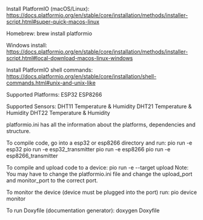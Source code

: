 Install PlatformIO (macOS/Linux):
https://docs.platformio.org/en/stable/core/installation/methods/installer-script.html#super-quick-macos-linux

Homebrew: brew install platformio

Windows install:
https://docs.platformio.org/en/stable/core/installation/methods/installer-script.html#local-download-macos-linux-windows

Install PlatformIO shell commands:
https://docs.platformio.org/en/stable/core/installation/shell-commands.html#unix-and-unix-like


Supported Platforms:
ESP32
ESP8266

Supported Sensors:
DHT11 Temperature & Humidity
DHT21 Temperature & Humidity
DHT22 Temperature & Humidity

platformio.ini has all the information about the platforms, dependencies and structure.

To compile code, go into a esp32 or esp8266 directory and run:
pio run -e esp32
pio run -e esp32_transmitter
pio run -e esp8266
pio run -e esp8266_transmitter


To compile and upload code to a device:
pio run -e <enironment> --target upload
Note: You may have to change the platformio.ini file and change the upload_port and monitor_port to the correct port.

To monitor the device (device must be plugged into the port) run:
pio device monitor


To run Doxyfile (documentation generator):
doxygen Doxyfile

